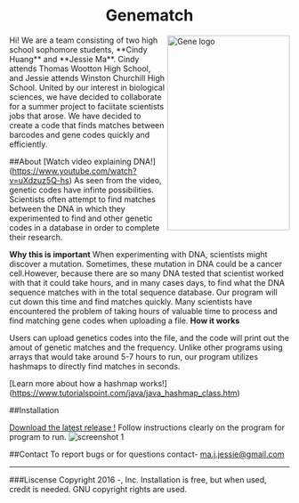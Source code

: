 <h1> <center> Genematch </center> </h1>
<img src="http://bestanimations.com/Science/Biology/DNA/dna-rna-double-helix-rotating-animation-17.gif"
8	 height= 350 width= 220 alt="Gene logo" title="Genematch" align="right" />
Hi! We are a team consisting of two high school sophomore students, **Cindy Huang** and **Jessie Ma**. Cindy attends Thomas Wootton High School, and Jessie attends Winston Churchill High School. United by our interest in biological sciences, we have decided to collaborate for a summer project to faciitate scientists jobs that arose. We have decided to create a code that finds matches between barcodes and gene codes quickly and efficiently.





##About 
[Watch video explaining DNA!] (https://www.youtube.com/watch?v=uXdzuz5Q-hs)
As seen from the video, genetic codes have infinte possibilities. Scientists often attempt to find matches between the DNA in which they experimented to find and other genetic codes in a database in order to complete their research.


**Why this is important** When experimenting with DNA, scientists might discover a mutation. Sometimes, these mutation in DNA  could be a cancer cell.However, because there are so many DNA tested that scientist worked with that it could take hours, and in many cases days, to find what the DNA sequence matches with in the total sequence database. Our program will cut down this time and find matches quickly.
Many scientists have encountered the problem of taking hours of valuable time to process and find matching gene codes when uploading a file.
**How it works**


Users can upload genetics codes into the file, and the code will print out the amout of genetic matches and the frequency. 
Unlike other programs using arrays that would take around 5-7 hours to run, our program utilizes hashmaps to directly find matches in seconds.



[Learn more about how a hashmap works!] (https://www.tutorialspoint.com/java/java_hashmap_class.htm)


##Installation

[Download the latest release !](https://github.com/jjessiima/genematch/blob/master/test.jar)
Follow instructions clearly on the program for program to run.
![screenshot 1](https://cloud.githubusercontent.com/assets/21975066/19016040/02e8dfc8-87de-11e6-91fa-4dd27e6b3a31.png)


##Contact
To report bugs or for questions contact-
ma.j.jessie@gmail.com 

---

###Liscense
Copyright 2016 -, Inc.
Installation is free, but when used, credit is needed.
GNU copyright rights are used.
